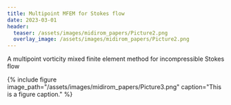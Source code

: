 ```yaml
---
title: Multipoint MFEM for Stokes flow
date: 2023-03-01
header: 
  teaser: /assets/images/midirom_papers/Picture2.png
  overlay_image: /assets/images/midirom_papers/Picture2.png
---
```


A multipoint vorticity mixed finite element method for incompressible Stokes flow

{% include figure image_path="/assets/images/midirom_papers/Picture3.png" caption="This is a figure caption." %}